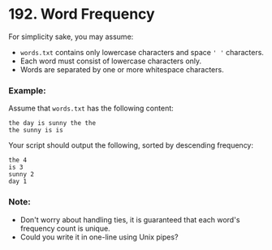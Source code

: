 # 192. Word Frequency

For simplicity sake, you may assume:

 - `words.txt` contains only lowercase characters and space `' '` characters.
 - Each word must consist of lowercase characters only.
 - Words are separated by one or more whitespace characters.

### Example:

Assume that `words.txt` has the following content:
```
the day is sunny the the
the sunny is is
```
Your script should output the following, sorted by descending frequency:
```
the 4
is 3
sunny 2
day 1
```

### Note:
 - Don't worry about handling ties, it is guaranteed that each word's frequency count is unique.
 - Could you write it in one-line using Unix pipes?
